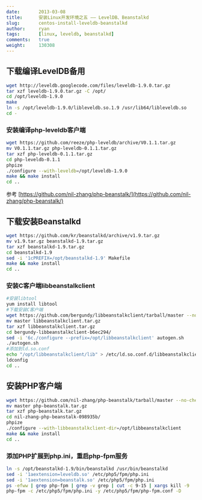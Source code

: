 ```yaml
---
date:       2013-03-08
title:      安装Linux开发环境之五 —— LevelDB、Beanstalkd
slug:       centos-install-leveldb-beanstalkd
author:     ryan
tags:       [linux, leveldb, beanstalkd]
comments:   true
weight:     130308
---
```


## 下载编译LevelDB备用
```bash
wget http://leveldb.googlecode.com/files/leveldb-1.9.0.tar.gz
tar xzf leveldb-1.9.0.tar.gz -C /opt/
cd /opt/leveldb-1.9.0
make
ln -s /opt/leveldb-1.9.0/libleveldb.so.1.9 /usr/lib64/libleveldb.so
cd -
```

### 安装编译php-leveldb客户端
```bash
wget https://github.com/reeze/php-leveldb/archive/V0.1.1.tar.gz
mv V0.1.1.tar.gz php-leveldb-0.1.1.tar.gz
tar xzf php-leveldb-0.1.1.tar.gz
cd php-leveldb-0.1.1
phpize
./configure --with-leveldb=/opt/leveldb-1.9.0
make && make install
cd ..
```

参考 [https://github.com/nil-zhang/php-beanstalk/](https://github.com/nil-zhang/php-beanstalk/)

## 下载安装Beanstalkd
```bash
wget https://github.com/kr/beanstalkd/archive/v1.9.tar.gz
mv v1.9.tar.gz beanstalkd-1.9.tar.gz
tar xzf beanstalkd-1.9.tar.gz
cd beanstalkd-1.9
sed -i '1cPREFIX=/opt/beanstalkd-1.9' Makefile
make && make install
cd ..
```

### 安装C客户端libbeanstalkclient
```bash
#安装libtool
yum install libtool
#下载安装C客户端
wget https://github.com/bergundy/libbeanstalkclient/tarball/master --no-check-certificate
mv master libbeanstalkclient.tar.gz
tar xzf libbeanstalkclient.tar.gz
cd bergundy-libbeanstalkclient-b6ec294/
sed -i '6c./configure --prefix=/opt/libbeanstalkclient' autogen.sh
./autogen.sh
#添加到ld.so.conf
echo "/opt/libbeanstalkclient/lib" > /etc/ld.so.conf.d/libbeanstalkclient.conf
ldconfig
cd ..
```

## 安装PHP客户端
```bash
wget https://github.com/nil-zhang/php-beanstalk/tarball/master --no-check-certificate
mv master php-beanstalk.tar.gz
tar xzf php-beanstalk.tar.gz
cd nil-zhang-php-beanstalk-098935b/
phpize
./configure --with-libbeanstalkclient-dir=/opt/libbeanstalkclient
make && make install
cd ..
```

### 添加PHP扩展到php.ini，重启php-fpm服务
```bash
ln -s /opt/beanstalkd-1.9/bin/beanstalkd /usr/bin/beanstalkd
sed -i '1aextension=leveldb.so' /etc/php5/fpm/php.ini
sed -i '1aextension=beanstalk.so' /etc/php5/fpm/php.ini
ps -efww | grep php-fpm | grep -v grep | cut -c 9-15 | xargs kill -9
php-fpm -c /etc/php5/fpm/php.ini -y /etc/php5/fpm/php-fpm.conf -D
```
